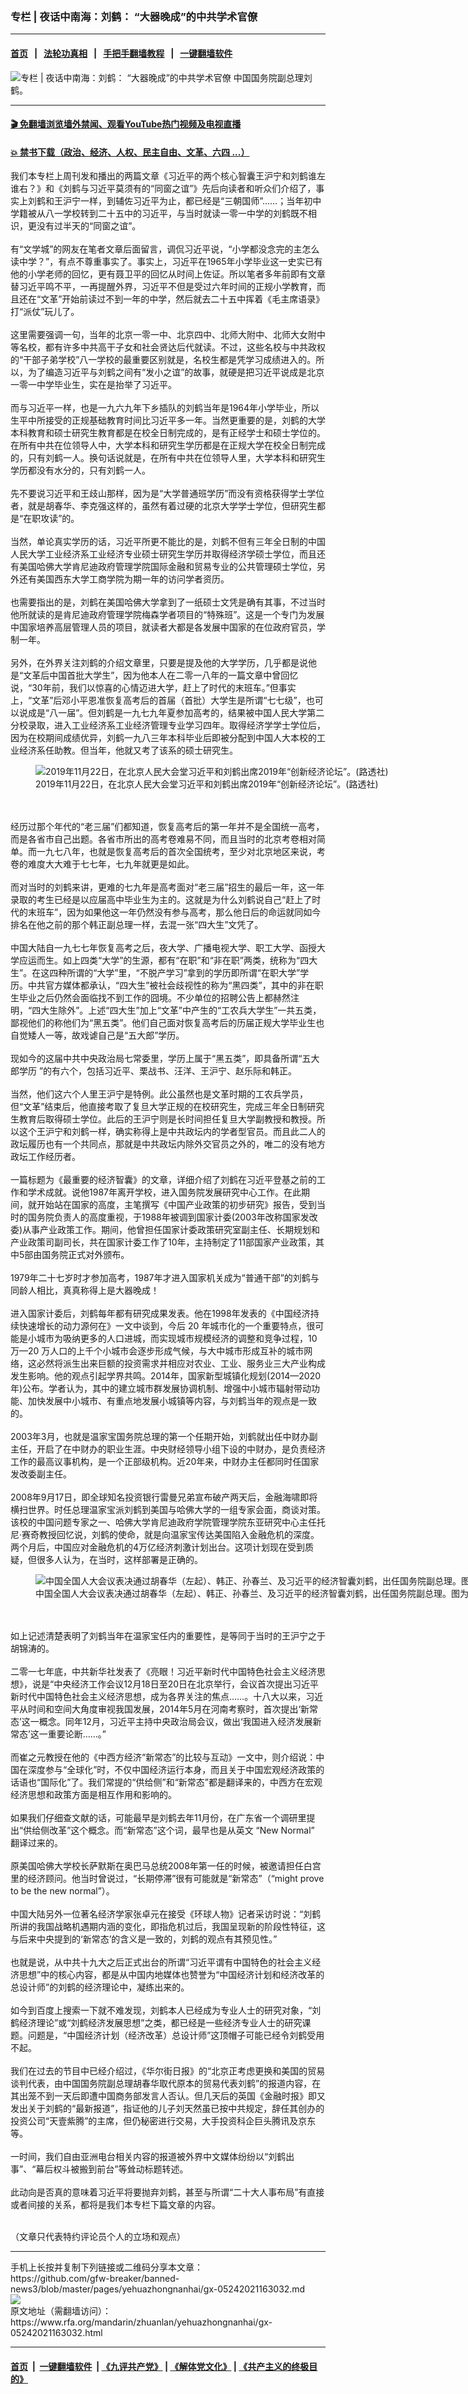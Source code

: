 ### 专栏 | 夜话中南海：刘鹤： “大器晚成”的中共学术官僚
------------------------

#### [首页](https://github.com/gfw-breaker/banned-news3/blob/master/README.md) &nbsp;&nbsp;|&nbsp;&nbsp; [法轮功真相](https://github.com/begood0513/basic/blob/master/README.md)  &nbsp;&nbsp;|&nbsp;&nbsp; [手把手翻墙教程](https://github.com/gfw-breaker/guides/wiki)  &nbsp;&nbsp;|&nbsp;&nbsp; [一键翻墙软件](https://github.com/gfw-breaker/nogfw/blob/master/README.md)  



<div id="headerimg">
 <img alt="专栏 | 夜话中南海：刘鹤： “大器晚成”的中共学术官僚" src="https://www.rfa.org/mandarin/zhuanlan/yehuazhongnanhai/gx-05242021163032.html/@@images/7e0c5332-6bbf-49db-86c2-fd032a749631.jpeg" title="专栏 | 夜话中南海：刘鹤： “大器晚成”的中共学术官僚"/>
 <span class="lead_image_caption">
  中国国务院副总理刘鹤。
 </span>
 <!-- zoomattribute -->
</div>

<hr/>


#### [ 🎬  免翻墙浏览墙外禁闻、观看YouTube热门视频及电视直播](https://github.com/gfw-breaker/HelloWorld)

#### [ 💥  禁书下载（政治、经济、人权、民主自由、文革、六四 ...）](https://github.com/gfw-breaker/books/blob/master/README.md)

<div id="storytext">
 <p>
  我们本专栏上周刊发和播出的两篇文章《习近平的两个核心智囊王沪宁和刘鹤谁左谁右？》和《刘鹤与习近平莫须有的“同窗之谊”》先后向读者和听众们介绍了，事实上刘鹤和王沪宁一样，到辅佐习近平为止，都已经是“三朝国师”……；当年初中学籍被从八一学校转到二十五中的习近平，与当时就读一零一中学的刘鹤既不相识，更没有过半天的“同窗之谊”。
  <br/>
  <br/>
  有“文学城”的网友在笔者文章后面留言，调侃习近平说，“小学都没念完的主怎么读中学？”，有点不尊重事实了。事实上，习近平在1965年小学毕业这一史实已有他的小学老师的回忆，更有聂卫平的回忆从时间上佐证。所以笔者多年前即有文章替习近平鸣不平，一再提醒外界，习近平不但是受过六年时间的正规小学教育，而且还在“文革”开始前读过不到一年的中学，然后就去二十五中挥着《毛主席语录》打“派仗”玩儿了。
  <br/>
  <br/>
  这里需要强调一句，当年的北京一零一中、北京四中、北师大附中、北师大女附中等名校，都有许多中共高干子女和社会贤达后代就读。不过，这些名校与中共政权的“干部子弟学校”八一学校的最重要区别就是，名校生都是凭学习成绩进入的。所以，为了编造习近平与刘鹤之间有“发小之谊”的故事，就硬是把习近平说成是北京一零一中学毕业生，实在是抬举了习近平。
  <br/>
  <br/>
  而与习近平一样，也是一九六九年下乡插队的刘鹤当年是1964年小学毕业，所以生平中所接受的正规基础教育时间比习近平多一年。当然更重要的是，刘鹤的大学本科教育和硕士研究生教育都是在校全日制完成的，是有正经学士和硕士学位的。在所有中共在位领导人中，大学本科和研究生学历都是在正规大学在校全日制完成的，只有刘鹤一人。换句话说就是，在所有中共在位领导人里，大学本科和研究生学历都没有水分的，只有刘鹤一人。
  <br/>
  <br/>
  先不要说习近平和王歧山那样，因为是“大学普通班学历”而没有资格获得学士学位者，就是胡春华、李克强这样的，虽然有着过硬的北京大学学士学位，但研究生都是“在职攻读”的。
  <br/>
  <br/>
  当然，单论真实学历的话，习近平所更不能比的是，刘鹤不但有三年全日制的中国人民大学工业经济系工业经济专业硕士研究生学历并取得经济学硕士学位，而且还有美国哈佛大学肯尼迪政府管理学院国际金融和贸易专业的公共管理硕士学位，另外还有美国西东大学工商学院为期一年的访问学者资历。
  <br/>
  <br/>
  也需要指出的是，刘鹤在美国哈佛大学拿到了一纸硕士文凭是确有其事，不过当时他所就读的是肯尼迪政府管理学院梅森学者项目的“特殊班”。这是一个专门为发展中国家培养高层管理人员的项目，就读者大都是各发展中国家的在位政府官员，学制一年。
  <br/>
  <br/>
  另外，在外界关注刘鹤的介绍文章里，只要是提及他的大学学历，几乎都是说他是“文革后中国首批大学生”，因为他本人在二零一八年的一篇文章中曾回忆说，“30年前，我们以惊喜的心情迈进大学，赶上了时代的末班车。”但事实上，“文革”后邓小平恩准恢复高考后的首届（首批）大学生是所谓“七七级”，也可以说成是“八一届”。但刘鹤是一九七九年夏参加高考的，结果被中国人民大学第二分校录取，进入工业经济系工业经济管理专业学习四年。取得经济学学士学位后，因为在校期间成绩优异，刘鹤一九八三年本科毕业后即被分配到中国人大本校的工业经济系任助教。但当年，他就又考了该系的硕士研究生。
 </p>
 <p>
  <figure class="image-richtext image-inline captioned" style="width:620px;">
   <img alt="2019年11月22日，在北京人民大会堂习近平和刘鹤出席2019年“创新经济论坛”。(路透社)" src="https://www.rfa.org/mandarin/zhuanlan/yehuazhongnanhai/gx-05242021163032.html/6a391616-02a8-466f-9375-e0ac16ca4b0d.jpeg/@@images/40cb4c17-3dd6-4867-9bf6-43d3df8e48db.jpeg" title="2"/>
   <figcaption class="image-caption">
    2019年11月22日，在北京人民大会堂习近平和刘鹤出席2019年“创新经济论坛”。(路透社)
   </figcaption>
   <small>
   </small>
  </figure>
  <br/>
  <br/>
  经历过那个年代的“老三届”们都知道，恢复高考后的第一年并不是全国统一高考，而是各省市自己出题。各省市所出的高考卷难易不同，而且当时的北京考卷相对简单。而一九七八年，也就是恢复高考后的首次全国统考，至少对北京地区来说，考卷的难度大大难于七七年，七九年就更是如此。
  <br/>
  <br/>
  而对当时的刘鹤来讲，更难的七九年是高考面对“老三届”招生的最后一年，这一年录取的考生已经是以应届高中毕业生为主的。这就是为什么刘鹤说自己“赶上了时代的末班车”，因为如果他这一年仍然没有参与高考，那么他日后的命运就同如今排名在他之前的那个韩正副总理一样，去混一张“四大生”文凭了。
  <br/>
  <br/>
  中国大陆自一九七七年恢复高考之后，夜大学、广播电视大学、职工大学、函授大学应运而生。如上四类“大学”的生源，都有“在职”和“非在职”两类，统称为“四大生”。在这四种所谓的“大学”里，“不脱产学习”拿到的学历即所谓“在职大学”学历。中共官方媒体都承认，“四大生”被社会歧视性的称为“黑四类”，其中的非在职生毕业之后仍然会面临找不到工作的囧境。不少单位的招聘公告上都赫然注明，“四大生除外”。上述“四大生”加上“文革”中产生的“工农兵大学生”一共五类，鄙视他们的称他们为“黑五类”。他们自己面对恢复高考后的历届正规大学毕业生也自觉矮人一等，故戏谑自己是“五大郎”学历。
  <br/>
  <br/>
  现如今的这届中共中央政治局七常委里，学历上属于“黑五类”，即具备所谓“五大郎学历 ”的有六个，包括习近平、栗战书、汪洋、王沪宁、赵乐际和韩正。
  <br/>
  <br/>
  当然，他们这六个人里王沪宁是特例。此公虽然也是文革时期的工农兵学员，但“文革”结束后，他直接考取了复旦大学正规的在校研究生，完成三年全日制研究生教育后取得硕士学位。此后的王沪宁则是长时间担任复旦大学副教授和教授。所以这个王沪宁和刘鹤一样，确实称得上是中共政坛内的学者型官员。而且此二人的政坛履历也有一个共同点，那就是中共政坛内除外交官员之外的，唯二的没有地方政坛工作经历者。
  <br/>
  <br/>
  一篇标题为《最重要的经济智囊》的文章，详细介绍了刘鹤在习近平登基之前的工作和学术成就。说他1987年离开学校，进入国务院发展研究中心工作。在此期间，就开始站在国家的高度，主笔撰写《中国产业政策的初步研究》报告，受到当时的国务院负责人的高度重视，于1988年被调到国家计委(2003年改称国家发改委)从事产业政策工作。期间，他曾担任国家计委政策研究室副主任、长期规划和产业政策司副司长，共在国家计委工作了10年，主持制定了11部国家产业政策，其中5部由国务院正式对外颁布。
  <br/>
  <br/>
  1979年二十七岁时才参加高考，1987年才进入国家机关成为“普通干部”的刘鹤与同龄人相比，真真称得上是大器晚成！
  <br/>
  <br/>
  进入国家计委后，刘鹤每年都有研究成果发表。他在1998年发表的《中国经济持续快速增长的动力源何在》一文中谈到，今后 20 年城市化的一个重要特点，很可能是小城市为吸纳更多的人口进城，而实现城市规模经济的调整和竞争过程，10 万—20 万人口的上千个小城市会逐步形成气候，与大中城市形成互补的城市网络，这必然将派生出来巨额的投资需求并相应对农业、工业、服务业三大产业构成发生影响。他的观点引起学界共鸣。2014年，国家新型城镇化规划(2014—2020年)公布。学者认为，其中的建立城市群发展协调机制、增强中小城市辐射带动功能、加快发展中小城市、有重点地发展小城镇等内容，与刘鹤当年的观点是一致的。
  <br/>
  <br/>
  2003年3月，也就是温家宝国务院总理的第一个任期开始，刘鹤就出任中财办副主任，开启了在中财办的职业生涯。中央财经领导小组下设的中财办，是负责经济工作的最高议事机构，是一个正部级机构。近20年来，中财办主任都同时任国家发改委副主任。
  <br/>
  <br/>
  2008年9月17日，即全球知名投资银行雷曼兄弟宣布破产两天后，金融海啸即将横扫世界。时任总理温家宝派刘鹤到美国与哈佛大学的一组专家会面，商谈对策。该校的中国问题专家之一、哈佛大学肯尼迪政府学院管理学院东亚研究中心主任托尼·赛奇教授回忆说，刘鹤的使命，就是向温家宝传达美国陷入金融危机的深度。两个月后，中国应对金融危机的4万亿经济刺激计划出台。这项计划现在受到质疑，但很多人认为，在当时，这样部署是正确的。
 </p>
 <p>
  <figure class="image-richtext image-inline captioned" style="width:5000px;">
   <img alt="中国全国人大会议表决通过胡春华（左起）、韩正、孙春兰、及习近平的经济智囊刘鹤，出任国务院副总理。图为宣誓场景。（美联社）" src="https://www.rfa.org/mandarin/zhuanlan/yehuazhongnanhai/gx-05242021163032.html/1eac17a5-5420-4f87-bb9c-7889f260d68a.jpeg/@@images/1ab9f80e-0ff5-4982-aa41-993e29dfe840.jpeg" title="1"/>
   <figcaption class="image-caption">
    中国全国人大会议表决通过胡春华（左起）、韩正、孙春兰、及习近平的经济智囊刘鹤，出任国务院副总理。图为宣誓场景。（美联社）
   </figcaption>
   <small>
   </small>
  </figure>
  <br/>
  <br/>
  如上记述清楚表明了刘鹤当年在温家宝任内的重要性，是等同于当时的王沪宁之于胡锦涛的。
  <br/>
  <br/>
  二零一七年底，中共新华社发表了《亮眼！习近平新时代中国特色社会主义经济思想》，说是“中央经济工作会议12月18日至20日在北京举行，会议首次提出习近平新时代中国特色社会主义经济思想，成为各界关注的焦点……。十八大以来，习近平从时间和空间大角度审视我国发展，2014年5月在河南考察时，首次提出‘新常态’这一概念。同年12月，习近平主持中央政治局会议，做出‘我国进入经济发展新常态’这一重要论断……。”
  <br/>
  <br/>
  而崔之元教授在他的《中西方经济“新常态”的比较与互动》一文中，则介绍说：中国在深度参与“全球化”时，不仅中国经济运行本身，而且关于中国宏观经济政策的话语也“国际化”了。我们常提的“供给侧”和“新常态”都是翻译来的，中西方在宏观经济思想和政策方面是相互作用和影响的。
  <br/>
  <br/>
  如果我们仔细查文献的话，可能最早是刘鹤去年11月份，在广东省一个调研里提出“供给侧改革”这个概念。而“新常态”这个词，最早也是从英文 “New Normal” 翻译过来的。
  <br/>
  <br/>
  原美国哈佛大学校长萨默斯在奥巴马总统2008年第一任的时候，被邀请担任白宫里的经济顾问。他当时曾说过，“长期停滞”很有可能就是“新常态”（“might prove to be the new normal”）。
  <br/>
  <br/>
  中国大陆另外一位著名经济学家张卓元在接受《环球人物》记者采访时说：“刘鹤所讲的我国战略机遇期内涵的变化，即指危机过后，我国呈现新的阶段性特征，这与后来中央提到的‘新常态’的含义是一致的，刘鹤的观点有其预见性。”
  <br/>
  <br/>
  也就是说，从中共十九大之后正式出台的所谓“习近平谓有中国特色的社会主义经济思想”中的核心内容，都是从中国内地媒体也赞誉为“中国经济计划和经济改革的总设计师”的刘鹤的经济理论中，凝练出来的。
  <br/>
  <br/>
  如今到百度上搜索一下就不难发现，刘鹤本人已经成为专业人士的研究对象，“刘鹤经济理论”或“刘鹤经济发展思想”之类，都已经是一些经济专业人士的研究课题。问题是，“中国经济计划（经济改革）总设计师”这顶帽子可能已经令刘鹤受用不起。
  <br/>
  <br/>
  我们在过去的节目中已经介绍过，《华尔街日报》的“北京正考虑更换和美国的贸易谈判代表，由中国国务院副总理胡春华取代原本的贸易代表刘鹤”的报道内容，在其出笼不到一天后即遭中国商务部发言人否认。但几天后的英国《金融时报》即又发出关于刘鹤的“最新报道”，指证他的儿子刘天然虽已按中共规定，辞任其创办的投资公司“天壹紫腾”的主席，但仍秘密进行交易，大手投资科企巨头腾讯及京东等。
  <br/>
  <br/>
  一时间，我们自由亚洲电台相关内容的报道被外界中文媒体纷纷以“刘鹤出事”、“幕后权斗被搬到前台”等耸动标题转述。
  <br/>
  <br/>
  此动向是否真的意味着习近平将要抛弃刘鹤，甚至与所谓“二十大人事布局”有直接或者间接的关系，都将是我们本专栏下篇文章的内容。
 </p>
 <p>
  <br/>
  （文章只代表特约评论员个人的立场和观点）
 </p>
</div>

<hr/>
手机上长按并复制下列链接或二维码分享本文章：<br/>
https://github.com/gfw-breaker/banned-news3/blob/master/pages/yehuazhongnanhai/gx-05242021163032.md <br/>
<a href='https://github.com/gfw-breaker/banned-news3/blob/master/pages/yehuazhongnanhai/gx-05242021163032.md'><img src='https://github.com/gfw-breaker/banned-news3/blob/master/pages/yehuazhongnanhai/gx-05242021163032.md.png'/></a> <br/>
原文地址（需翻墙访问）：https://www.rfa.org/mandarin/zhuanlan/yehuazhongnanhai/gx-05242021163032.html


------------------------
#### [首页](https://github.com/gfw-breaker/banned-news3/blob/master/README.md) &nbsp;|&nbsp; [一键翻墙软件](https://github.com/gfw-breaker/nogfw/blob/master/README.md) &nbsp;| [《九评共产党》](https://github.com/gfw-breaker/9ping.md/blob/master/README.md#九评之一评共产党是什么) | [《解体党文化》](https://github.com/gfw-breaker/jtdwh.md/blob/master/README.md) | [《共产主义的终极目的》](https://github.com/gfw-breaker/gczydzjmd.md/blob/master/README.md)


<img src='http://gfw-breaker.win/banned-news3/pages/yehuazhongnanhai/gx-05242021163032.md' width='0px' height='0px'/>
